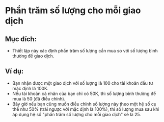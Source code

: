 # **Phần trăm số lượng cho mỗi giao dịch**

## Mục đích:

- Thiết lập này xác định phần trăm số lượng cần mua so với số lượng bình thường để giao dịch.

## Ví dụ:

- Bạn nhận được một giao dịch với số lượng là 100 cho tài khoản đầu tư mặc định là 100K.
- Nếu tài khoản cá nhân của bạn chỉ có 50K, thì số lượng bình thường để mua là 50 (đã điều chỉnh).
- Bây giờ nếu bạn cũng muốn điều chỉnh số lượng này theo một hệ số cụ thể như 50% (trái ngược với mặc định là 100%), thì số lượng mua sau khi áp dụng hệ số "phần trăm số lượng cho mỗi giao dịch" sẽ là 25.

